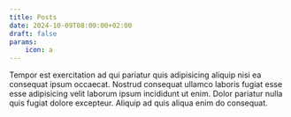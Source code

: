 ```yaml
---
title: Posts
date: 2024-10-09T08:00:00+02:00
draft: false
params:
    icon: a
---
```


Tempor est exercitation ad qui pariatur quis adipisicing aliquip nisi ea consequat ipsum occaecat. Nostrud consequat ullamco laboris fugiat esse esse adipisicing velit laborum ipsum incididunt ut enim. Dolor pariatur nulla quis fugiat dolore excepteur. Aliquip ad quis aliqua enim do consequat.
